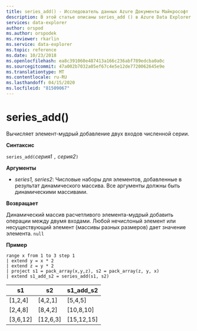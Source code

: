 ```yaml
---
title: series_add() - Исследователь данных Azure Документы Майкрософт
description: В этой статье описаны series_add () в Azure Data Explorer.
services: data-explorer
author: orspod
ms.author: orspodek
ms.reviewer: rkarlin
ms.service: data-explorer
ms.topic: reference
ms.date: 10/23/2018
ms.openlocfilehash: ea8c391060e487413a166c236abf789edcba0a0c
ms.sourcegitcommit: 47a002b7032a05ef67c4e5e12de7720062645e9e
ms.translationtype: MT
ms.contentlocale: ru-RU
ms.lasthandoff: 04/15/2020
ms.locfileid: "81509067"
---
```

# <a name="series_add"></a>series_add()

Вычисляет элемент-мудрый добавление двух входов численной серии.

**Синтаксис**

`series_add(`*серия1* `,` *серия2*`)`

**Аргументы**

* *series1, series2*: Числовые наборы для элементов, добавленные в результат динамического массива. Все аргументы должны быть динамическими массивами. 

**Возвращает**

Динамический массив расчетливого элемента-мудрый добавить операции между двумя входами. Любой нечислоный элемент или несуществующий элемент (массивы разных размеров) дает значение элемента. `null`

**Пример**

```kusto
range x from 1 to 3 step 1
| extend y = x * 2
| extend z = y * 2
| project s1 = pack_array(x,y,z), s2 = pack_array(z, y, x)
| extend s1_add_s2 = series_add(s1, s2)
```

|s1|s2|s1_add_s2|
|---|---|---|
|[1,2,4]|[4,2,1]|[5,4,5]|
|[2,4,8]|[8,4,2]|[10,8,10]|
|[3,6,12]|[12,6,3]|[15,12,15]|